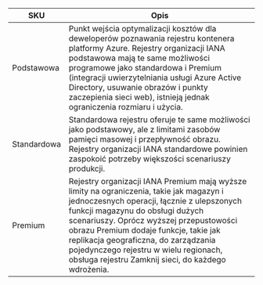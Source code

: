 | SKU | Opis |
|---|---|
| Podstawowa | Punkt wejścia optymalizacji kosztów dla deweloperów poznawania rejestru kontenera platformy Azure. Rejestry organizacji IANA podstawowa mają te same możliwości programowe jako standardowa i Premium (integracji uwierzytelniania usługi Azure Active Directory, usuwanie obrazów i punkty zaczepienia sieci web), istnieją jednak ograniczenia rozmiaru i użycia. |
| Standardowa | Standardowa rejestru oferuje te same możliwości jako podstawowy, ale z limitami zasobów pamięci masowej i przepływność obrazu. Rejestry organizacji IANA standardowe powinien zaspokoić potrzeby większości scenariuszy produkcji. |
| Premium | Rejestry organizacji IANA Premium mają wyższe limity na ograniczenia, takie jak magazyn i jednoczesnych operacji, łącznie z ulepszonych funkcji magazynu do obsługi dużych scenariuszy. Oprócz wyższej przepustowości obrazu Premium dodaje funkcje, takie jak replikacja geograficzna, do zarządzania pojedynczego rejestru w wielu regionach, obsługa rejestru Zamknij sieci, do każdego wdrożenia. |
